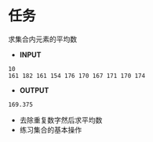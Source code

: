 # 任务

求集合内元素的平均数

- **INPUT**

```
10
161 182 161 154 176 170 167 171 170 174	
```

- **OUTPUT**

```
169.375
```

- 去除重复数字然后求平均数
- 练习集合的基本操作